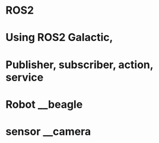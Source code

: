 # ROS2



# Using ROS2 Galactic,
# Publisher, subscriber, action, service
# Robot __beagle
# sensor __camera
